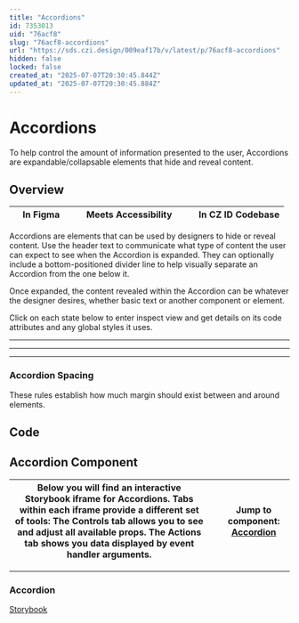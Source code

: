 ```yaml
---
title: "Accordions"
id: 7353013
uid: "76acf8"
slug: "76acf8-accordions"
url: "https://sds.czi.design/009eaf17b/v/latest/p/76acf8-accordions"
hidden: false
locked: false
created_at: "2025-07-07T20:30:45.844Z"
updated_at: "2025-07-07T20:30:45.884Z"
---
```


# Accordions

To help control the amount of information presented to the user, Accordions are expandable/collapsable elements that hide and reveal content.

## Overview

|  | In Figma |   |  | Meets Accessibility |   |  | In CZ ID Codebase |
| --- | --- | --- | --- | --- | --- | --- | --- |

Accordions are elements that can be used by designers to hide or reveal content. Use the header text to communicate what type of content the user can expect to see when the Accordion is expanded. They can optionally include a bottom-positioned divider line to help visually separate an Accordion from the one below it.

Once expanded, the content revealed within the Accordion can be whatever the designer desires, whether basic text or another component or element.

Click on each state below to enter inspect view and get details on its code attributes and any global styles it uses.

---

---

---

### Accordion Spacing

These rules establish how much margin should exist between and around elements.

## Code

## Accordion Component

| Below you will find an interactive Storybook iframe for Accordions.  Tabs within each iframe provide a different set of tools: The Controls tab allows you to see and adjust all available props. The Actions tab shows you data displayed by event handler arguments. |   | **Jump to component:** [Accordion](https://sds.czi.design/009eaf17b/v/0/p/76acf8-accordions/t/11515a) |
| --- | --- | --- |

---

### Accordion

[Storybook](https://chanzuckerberg.github.io/sci-components/?path=/story/accordion--default)

 

